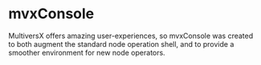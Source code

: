 # mvxConsole
MultiversX offers amazing user-experiences, so mvxConsole was created to both augment the standard node operation shell, and to provide a smoother environment for new node operators.
